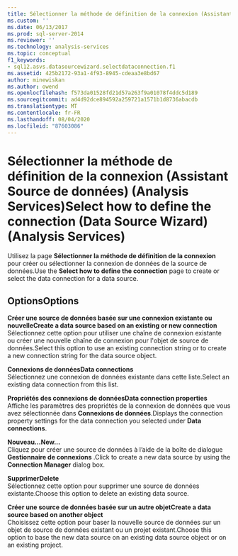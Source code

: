 ```yaml
---
title: Sélectionner la méthode de définition de la connexion (Assistant source de données) (Analysis Services) | Microsoft Docs
ms.custom: ''
ms.date: 06/13/2017
ms.prod: sql-server-2014
ms.reviewer: ''
ms.technology: analysis-services
ms.topic: conceptual
f1_keywords:
- sql12.asvs.datasourcewizard.selectdataconnection.f1
ms.assetid: 425b2172-93a1-4f93-8945-cdeaa3e8bd67
author: minewiskan
ms.author: owend
ms.openlocfilehash: f573da01528fd21d57a263f9a01078f4ddc5d189
ms.sourcegitcommit: ad4d92dce894592a259721a1571b1d8736abacdb
ms.translationtype: MT
ms.contentlocale: fr-FR
ms.lasthandoff: 08/04/2020
ms.locfileid: "87603086"
---
```

# <a name="select-how-to-define-the-connection-data-source-wizard-analysis-services"></a><span data-ttu-id="00399-102">Sélectionner la méthode de définition de la connexion (Assistant Source de données) (Analysis Services)</span><span class="sxs-lookup"><span data-stu-id="00399-102">Select how to define the connection (Data Source Wizard) (Analysis Services)</span></span>
  <span data-ttu-id="00399-103">Utilisez la page **Sélectionner la méthode de définition de la connexion** pour créer ou sélectionner la connexion de données de la source de données.</span><span class="sxs-lookup"><span data-stu-id="00399-103">Use the **Select how to define the connection** page to create or select the data connection for a data source.</span></span>  
  
## <a name="options"></a><span data-ttu-id="00399-104">Options</span><span class="sxs-lookup"><span data-stu-id="00399-104">Options</span></span>  
 <span data-ttu-id="00399-105">**Créer une source de données basée sur une connexion existante ou nouvelle**</span><span class="sxs-lookup"><span data-stu-id="00399-105">**Create a data source based on an existing or new connection**</span></span>  
 <span data-ttu-id="00399-106">Sélectionnez cette option pour utiliser une chaîne de connexion existante ou créer une nouvelle chaîne de connexion pour l'objet de source de données.</span><span class="sxs-lookup"><span data-stu-id="00399-106">Select this option to use an existing connection string or to create a new connection string for the data source object.</span></span>  
  
 <span data-ttu-id="00399-107">**Connexions de données**</span><span class="sxs-lookup"><span data-stu-id="00399-107">**Data connections**</span></span>  
 <span data-ttu-id="00399-108">Sélectionnez une connexion de données existante dans cette liste.</span><span class="sxs-lookup"><span data-stu-id="00399-108">Select an existing data connection from this list.</span></span>  
  
 <span data-ttu-id="00399-109">**Propriétés des connexions de données**</span><span class="sxs-lookup"><span data-stu-id="00399-109">**Data connection properties**</span></span>  
 <span data-ttu-id="00399-110">Affiche les paramètres des propriétés de la connexion de données que vous avez sélectionnée dans **Connexions de données**.</span><span class="sxs-lookup"><span data-stu-id="00399-110">Displays the connection property settings for the data connection you selected under **Data connections**.</span></span>  
  
 <span data-ttu-id="00399-111">**Nouveau...**</span><span class="sxs-lookup"><span data-stu-id="00399-111">**New...**</span></span>  
 <span data-ttu-id="00399-112">Cliquez pour créer une source de données à l’aide de la boîte de dialogue **Gestionnaire de connexions** .</span><span class="sxs-lookup"><span data-stu-id="00399-112">Click to create a new data source by using the **Connection Manager** dialog box.</span></span>  
  
 <span data-ttu-id="00399-113">**Supprimer**</span><span class="sxs-lookup"><span data-stu-id="00399-113">**Delete**</span></span>  
 <span data-ttu-id="00399-114">Sélectionnez cette option pour supprimer une source de données existante.</span><span class="sxs-lookup"><span data-stu-id="00399-114">Choose this option to delete an existing data source.</span></span>  
  
 <span data-ttu-id="00399-115">**Créer une source de données basée sur un autre objet**</span><span class="sxs-lookup"><span data-stu-id="00399-115">**Create a data source based on another object**</span></span>  
 <span data-ttu-id="00399-116">Choisissez cette option pour baser la nouvelle source de données sur un objet de source de données existant ou un projet existant.</span><span class="sxs-lookup"><span data-stu-id="00399-116">Choose this option to base the new data source on an existing data source object or on an existing project.</span></span>  
  
  
